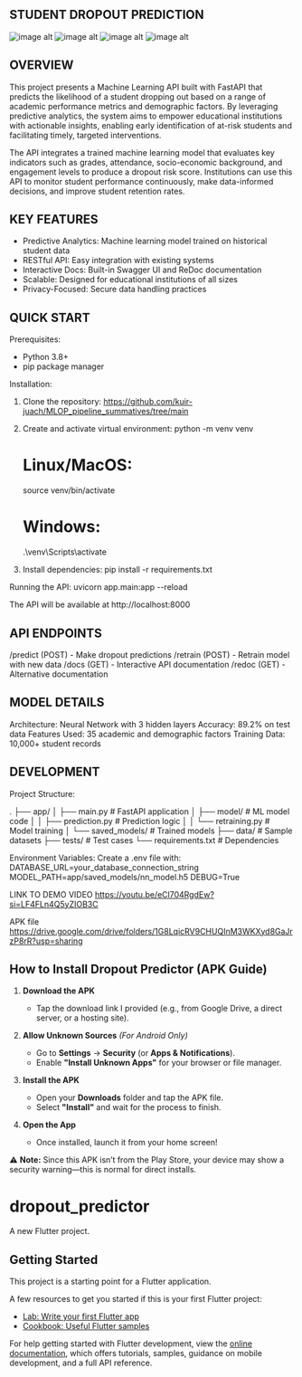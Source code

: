 ## STUDENT DROPOUT PREDICTION






![image alt](https://github.com/kuir-juach/MLOP_pipeline_summatives/blob/main/Screenshot%202025-04-04%20205721.png) ![image alt](https://github.com/kuir-juach/MLOP_pipeline_summatives/blob/main/Screenshot%202025-04-04%20205740.png) 
![image alt](https://github.com/kuir-juach/MLOP_pipeline_summatives/blob/main/Screenshot%202025-04-04%20212839.png) ![image alt](https://github.com/kuir-juach/MLOP_pipeline_summatives/blob/main/Screenshot%202025-04-05%20005803.png)

## OVERVIEW
This project presents a Machine Learning API built with FastAPI that predicts the likelihood of a student dropping out based on a range of academic performance metrics and demographic factors. By leveraging predictive analytics, the system aims to empower educational institutions with actionable insights, enabling early identification of at-risk students and facilitating timely, targeted interventions.

The API integrates a trained machine learning model that evaluates key indicators such as grades, attendance, socio-economic background, and engagement levels to produce a dropout risk score. Institutions can use this API to monitor student performance continuously, make data-informed decisions, and improve student retention rates.

## KEY FEATURES

- Predictive Analytics: Machine learning model trained on historical student data
- RESTful API: Easy integration with existing systems
- Interactive Docs: Built-in Swagger UI and ReDoc documentation
- Scalable: Designed for educational institutions of all sizes
- Privacy-Focused: Secure data handling practices

## QUICK START

Prerequisites:

- Python 3.8+
- pip package manager

Installation:

1. Clone the repository:
   https://github.com/kuir-juach/MLOP_pipeline_summatives/tree/main
2. Create and activate virtual environment:
   python -m venv venv

   # Linux/MacOS:

   source venv/bin/activate

   # Windows:

   .\venv\Scripts\activate

3. Install dependencies:
   pip install -r requirements.txt

Running the API:
uvicorn app.main:app --reload

The API will be available at http://localhost:8000

## API ENDPOINTS

/predict (POST) - Make dropout predictions
/retrain (POST) - Retrain model with new data
/docs (GET) - Interactive API documentation
/redoc (GET) - Alternative documentation

## MODEL DETAILS

Architecture: Neural Network with 3 hidden layers
Accuracy: 89.2% on test data
Features Used: 35 academic and demographic factors
Training Data: 10,000+ student records

## DEVELOPMENT

Project Structure:

.
├── app/
│ ├── main.py # FastAPI application
│ ├── model/ # ML model code
│ │ ├── prediction.py # Prediction logic
│ │ └── retraining.py # Model training
│ └── saved_models/ # Trained models
├── data/ # Sample datasets
├── tests/ # Test cases
└── requirements.txt # Dependencies

Environment Variables:
Create a .env file with:
DATABASE_URL=your_database_connection_string
MODEL_PATH=app/saved_models/nn_model.h5
DEBUG=True

LINK TO DEMO VIDEO
https://youtu.be/eCl704RgdEw?si=LF4FLn4Q5yZIOB3C

APK file
https://drive.google.com/drive/folders/1G8LqicRV9CHUQInM3WKXyd8GaJrzP8rR?usp=sharing

## How to Install Dropout Predictor (APK Guide) 

1. **Download the APK**  
   - Tap the download link I provided (e.g., from Google Drive, a direct server, or a hosting site).  

2. **Allow Unknown Sources** *(For Android Only)*  
   - Go to **Settings** → **Security** (or **Apps & Notifications**).  
   - Enable **"Install Unknown Apps"** for your browser or file manager.  

3. **Install the APK**  
   - Open your **Downloads** folder and tap the APK file.  
   - Select **"Install"** and wait for the process to finish.  

4. **Open the App**  
   - Once installed, launch it from your home screen!  

⚠️ **Note:** Since this APK isn’t from the Play Store, your device may show a security warning—this is normal for direct installs.  

# dropout_predictor

A new Flutter project.

## Getting Started

This project is a starting point for a Flutter application.

A few resources to get you started if this is your first Flutter project:

- [Lab: Write your first Flutter app](https://docs.flutter.dev/get-started/codelab)
- [Cookbook: Useful Flutter samples](https://docs.flutter.dev/cookbook)

For help getting started with Flutter development, view the
[online documentation](https://docs.flutter.dev/), which offers tutorials,
samples, guidance on mobile development, and a full API reference.

